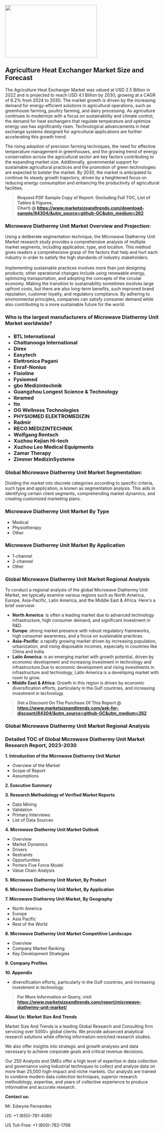 <p><img class="alignnone size-medium wp-image-20088" src="https://ffe5etoiles.com/wp-content/uploads/2024/12/MST1-300x171.png" alt="" width="300" height="171" /></p><h2>Agriculture Heat Exchanger Market Size and Forecast</h2><p>The Agriculture Heat Exchanger Market was valued at USD 2.5 Billion in 2022 and is projected to reach USD 4.1 Billion by 2030, growing at a CAGR of 6.2% from 2024 to 2030. The market growth is driven by the increasing demand for energy-efficient solutions in agricultural operations, such as greenhouse farming, poultry farming, and dairy processing. As agriculture continues to modernize with a focus on sustainability and climate control, the demand for heat exchangers that regulate temperature and optimize energy use has significantly risen. Technological advancements in heat exchange systems designed for agricultural applications are further accelerating this growth trend.</p><p>The rising adoption of precision farming techniques, the need for effective temperature management in greenhouses, and the growing trend of energy conservation across the agricultural sector are key factors contributing to the expanding market size. Additionally, governmental support for sustainable agricultural practices and the promotion of green technologies are expected to bolster the market. By 2030, the market is anticipated to continue its steady growth trajectory, driven by a heightened focus on reducing energy consumption and enhancing the productivity of agricultural facilities.</p></p><blockquote id="" class=""><strong>Request PDF Sample Copy of Report: (Including Full TOC, List of Tables &amp; Figures, Chart)&nbsp;@&nbsp;<strong><a href="https://www.marketsizeandtrends.com/download-sample/84304/&utm_source=github-GC&utm_medium=262" target="_blank">https://www.marketsizeandtrends.com/download-sample/84304/&utm_source=github-GC&utm_medium=262</a></strong></strong></blockquote><h3 id="" class="">Microwave Diathermy Unit Market&nbsp;Overview and Projection:</h3><p id="" class="">Using a deliberate segmentation technique, the Microwave Diathermy Unit Market research study provides a comprehensive analysis of multiple market segments, including application, type, and location. This method gives readers a comprehensive grasp of the factors that help and hurt each industry in order to satisfy the high standards of industry stakeholders. <br /> <br />Implementing sustainable practices involves more than just designing products; other operational changes include using renewable energy, optimizing transportation, and adopting the concepts of the circular economy. Making the transition to sustainability sometimes involves large upfront costs, but there are also long-term benefits, such improved brand reputation, customer loyalty, and regulatory compliance. By adhering to environmental principles, companies can satisfy consumer demand while also contributing to a more sustainable future for the world.</p><h3 id="" class="">Who is the largest manufacturers of&nbsp;Microwave Diathermy Unit Market worldwide?</h3><h3 class=""><p><ul><li>BTL International </li><li> Chattanooga International </li><li> Direx </li><li> Easytech </li><li> Elettronica Pagani </li><li> Enraf-Nonius </li><li> Fisioline </li><li> Fysiomed </li><li> gbo Medizintechnik </li><li> Guangzhou Longest Science & Technology </li><li> Ibramed </li><li> Ito </li><li> OG Wellness Technologies </li><li> PHYSIOMED ELEKTROMEDIZIN </li><li> Radmir </li><li> RECO MEDIZINTECHNIK </li><li> Wolfgang Rentsch </li><li> Xuzhou Kejian Hi-tech </li><li> Xuzhou Leo Medical Equipments </li><li> Zamar Therapy </li><li> Zimmer MedizinSysteme</li></ul></p></h3><h3 id="" class="">Global&nbsp;Microwave Diathermy Unit Market Segmentation:</h3><p id="" class="">Dividing the market into discrete categories according to specific criteria, such type and application, is known as segmentation analysis. This aids in identifying certain client segments, comprehending market dynamics, and creating customized marketing plans.</p><h3 id="" class="">Microwave Diathermy Unit Market&nbsp;By Type</h3><p><p><ul><li>Medical </li><li> Physiotherapy </li><li> Other</p></li></ul></p></p><h3 id="" class="">Microwave Diathermy Unit Market&nbsp;By Application</h3><p class=""><p><ul><li>1-channel </li><li> 2-channel </li><li> Other</li></ul></p></p><h3 id="" class="">Global Microwave Diathermy Unit Market Regional Analysis</h3><p id="" class="">To conduct a regional analysis of the global Microwave Diathermy Unit Market, we typically examine various regions such as North America, Europe, Asia-Pacific, Latin America, and the Middle East &amp; Africa. Here's a brief overview:</p><ul><li><strong>North America</strong>: is often a leading market due to advanced technology infrastructure, high consumer demand, and significant investment in R&amp;D.</li><li><strong>Europe</strong>: strong market presence with robust regulatory frameworks, high consumer awareness, and a focus on sustainable practices.</li><li><strong>Asia-Pacific</strong>: a rapidly growing market driven by increasing population, urbanization, and rising disposable incomes, especially in countries like China and India.</li><li><strong>Latin America</strong>: is an emerging market with growth potential, driven by economic development and increasing investment in technology and infrastructure.Due to economic development and rising investments in infrastructure and technology, Latin America is a developing market with room to grow.</li><li><strong>Middle East &amp; Africa</strong>: Growth in this region is driven by economic diversification efforts, particularly in the Gulf countries, and increasing investment in technology.</li></ul><blockquote id="" class=""><strong>Get a Discount On The Purchase Of This Report @ <strong><a href="https://www.marketsizeandtrends.com/ask-for-discount/84304/&utm_source=github-GC&utm_medium=262" target="_blank">https://www.marketsizeandtrends.com/ask-for-discount/84304/&utm_source=github-GC&utm_medium=262</a></strong></strong></blockquote><h3 id="" class="">Global Microwave Diathermy Unit Market Regional Analysis</h3><h3 id="" class="">Detailed TOC of Global Microwave Diathermy Unit Market Research Report, 2023-2030</h3><p id="" class=""><strong>1. Introduction of the Microwave Diathermy Unit Market</strong></p><ul><li>Overview of the Market</li><li>Scope of Report</li><li>Assumptions</li></ul><p id="" class=""><strong>2. Executive Summary</strong></p><p id="" class=""><strong>3. Research Methodology of Verified Market Reports</strong></p><ul><li>Data Mining</li><li>Validation</li><li>Primary Interviews</li><li>List of Data Sources</li></ul><p id="" class=""><strong>4. Microwave Diathermy Unit Market Outlook</strong></p><ul><li>Overview</li><li>Market Dynamics</li><li>Drivers</li><li>Restraints</li><li>Opportunities</li><li>Porters Five Force Model</li><li>Value Chain Analysis</li></ul><p id="" class=""><strong>5. Microwave Diathermy Unit Market, By Product</strong></p><p id="" class=""><strong>6. Microwave Diathermy Unit Market, By Application</strong></p><p id="" class=""><strong>7. Microwave Diathermy Unit Market, By Geography</strong></p><ul><li>North America</li><li>Europe</li><li>Asia Pacific</li><li>Rest of the World</li></ul><p id="" class=""><strong>8. Microwave Diathermy Unit Market Competitive Landscape</strong></p><ul><li>Overview</li><li>Company Market Ranking</li><li>Key Development Strategies</li></ul><p id="" class=""><strong>9. Company Profiles</strong></p><p id="" class=""><strong>10. Appendix</strong></p><ul><li>diversification efforts, particularly in the Gulf countries, and increasing investment in technology.</li></ul><blockquote id="" class=""><strong>For More Information or Query, visit <strong><strong><a href="https://www.marketsizeandtrends.com/report/microwave-diathermy-unit-market/" target="_blank">https://www.marketsizeandtrends.com/report/microwave-diathermy-unit-market/</a></strong></strong></strong></blockquote><p id="" class=""><strong>About Us: Market Size And Trends</strong></p><p id="" class="">Market Size And Trends is a leading Global Research and Consulting firm servicing over 5000+ global clients. We provide advanced analytical research solutions while offering information-enriched research studies.</p><p id="" class="">We also offer insights into strategic and growth analyses and data necessary to achieve corporate goals and critical revenue decisions.</p><p id="" class="">Our 250 Analysts and SMEs offer a high level of expertise in data collection and governance using industrial techniques to collect and analyze data on more than 25,000 high-impact and niche markets. Our analysts are trained to combine modern data collection techniques, superior research methodology, expertise, and years of collective experience to produce informative and accurate research.</p><p id="" class=""><strong>Contact us:</strong></p><p id="" class="">Mr. Edwyne Fernandes</p><p id="" class="">US: +1 (650)-781-4080</p><p id="" class="">US Toll-Free: +1 (800)-782-1768</p>
